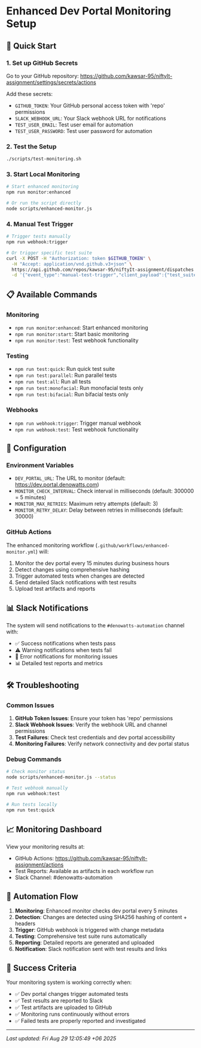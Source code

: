# Enhanced Dev Portal Monitoring Setup

## 🚀 Quick Start

### 1. Set up GitHub Secrets
Go to your GitHub repository: https://github.com/kawsar-95/niftyIt-assignment/settings/secrets/actions

Add these secrets:
- `GITHUB_TOKEN`: Your GitHub personal access token with 'repo' permissions
- `SLACK_WEBHOOK_URL`: Your Slack webhook URL for notifications
- `TEST_USER_EMAIL`: Test user email for automation
- `TEST_USER_PASSWORD`: Test user password for automation

### 2. Test the Setup
```bash
./scripts/test-monitoring.sh
```

### 3. Start Local Monitoring
```bash
# Start enhanced monitoring
npm run monitor:enhanced

# Or run the script directly
node scripts/enhanced-monitor.js
```

### 4. Manual Test Trigger
```bash
# Trigger tests manually
npm run webhook:trigger

# Or trigger specific test suite
curl -X POST -H "Authorization: token $GITHUB_TOKEN" \
  -H "Accept: application/vnd.github.v3+json" \
  https://api.github.com/repos/kawsar-95/niftyIt-assignment/dispatches \
  -d '{"event_type":"manual-test-trigger","client_payload":{"test_suite":"quick"}}'
```

## 📋 Available Commands

### Monitoring
- `npm run monitor:enhanced`: Start enhanced monitoring
- `npm run monitor:start`: Start basic monitoring
- `npm run monitor:test`: Test webhook functionality

### Testing
- `npm run test:quick`: Run quick test suite
- `npm run test:parallel`: Run parallel tests
- `npm run test:all`: Run all tests
- `npm run test:monofacial`: Run monofacial tests only
- `npm run test:bifacial`: Run bifacial tests only

### Webhooks
- `npm run webhook:trigger`: Trigger manual webhook
- `npm run webhook:test`: Test webhook functionality

## 🔧 Configuration

### Environment Variables
- `DEV_PORTAL_URL`: The URL to monitor (default: https://dev.portal.denowatts.com)
- `MONITOR_CHECK_INTERVAL`: Check interval in milliseconds (default: 300000 = 5 minutes)
- `MONITOR_MAX_RETRIES`: Maximum retry attempts (default: 3)
- `MONITOR_RETRY_DELAY`: Delay between retries in milliseconds (default: 30000)

### GitHub Actions
The enhanced monitoring workflow (`.github/workflows/enhanced-monitor.yml`) will:
1. Monitor the dev portal every 15 minutes during business hours
2. Detect changes using comprehensive hashing
3. Trigger automated tests when changes are detected
4. Send detailed Slack notifications with test results
5. Upload test artifacts and reports

## 📊 Slack Notifications

The system will send notifications to the `#denowatts-automation` channel with:
- ✅ Success notifications when tests pass
- ⚠️ Warning notifications when tests fail
- 🚨 Error notifications for monitoring issues
- 📊 Detailed test reports and metrics

## 🛠️ Troubleshooting

### Common Issues
1. **GitHub Token Issues**: Ensure your token has 'repo' permissions
2. **Slack Webhook Issues**: Verify the webhook URL and channel permissions
3. **Test Failures**: Check test credentials and dev portal accessibility
4. **Monitoring Failures**: Verify network connectivity and dev portal status

### Debug Commands
```bash
# Check monitor status
node scripts/enhanced-monitor.js --status

# Test webhook manually
npm run webhook:test

# Run tests locally
npm run test:quick
```

## 📈 Monitoring Dashboard

View your monitoring results at:
- GitHub Actions: https://github.com/kawsar-95/niftyIt-assignment/actions
- Test Reports: Available as artifacts in each workflow run
- Slack Channel: #denowatts-automation

## 🔄 Automation Flow

1. **Monitoring**: Enhanced monitor checks dev portal every 5 minutes
2. **Detection**: Changes are detected using SHA256 hashing of content + headers
3. **Trigger**: GitHub webhook is triggered with change metadata
4. **Testing**: Comprehensive test suite runs automatically
5. **Reporting**: Detailed reports are generated and uploaded
6. **Notification**: Slack notification sent with test results and links

## 🎯 Success Criteria

Your monitoring system is working correctly when:
- ✅ Dev portal changes trigger automated tests
- ✅ Test results are reported to Slack
- ✅ Test artifacts are uploaded to GitHub
- ✅ Monitoring runs continuously without errors
- ✅ Failed tests are properly reported and investigated

---

*Last updated: Fri Aug 29 12:05:49 +06 2025*
